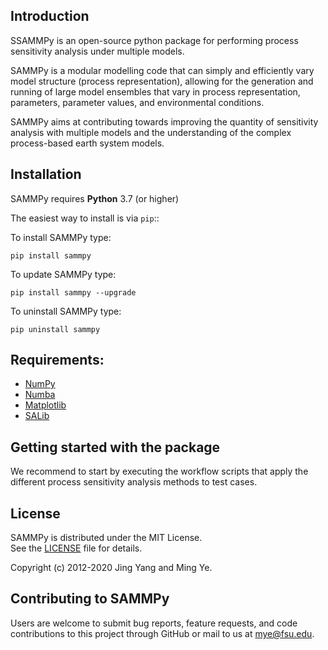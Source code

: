 
## Introduction

SSAMMPy is an open-source python package for performing process sensitivity analysis under multiple models.

SAMMPy is a modular modelling code that can simply and efficiently vary model structure (process representation), allowing for the generation and running of large model ensembles that vary in process representation, parameters, parameter values, and environmental conditions.

SAMMPy aims at contributing towards improving the quantity of sensitivity analysis with multiple models and the understanding of the complex process-based earth system models.

## Installation

SAMMPy requires **Python** 3.7 (or higher)

The easiest way to install is via `pip`::

To install SAMMPy type:

    pip install sammpy

To update SAMMPy type:

    pip install sammpy --upgrade

To uninstall SAMMPy type:

    pip uninstall sammpy
    
## Requirements:

- [NumPy](https://www.numpy.org)
- [Numba](http://numba.pydata.org)
- [Matplotlib](https://www.scipy.org/scipylib)
- [SALib](https://salib.readthedocs.io/en/latest/)
    
## Getting started with the package

We recommend to start by executing the workflow scripts that apply the different process sensitivity analysis methods to test cases. 

## License

SAMMPy is distributed under the MIT License.  
See the [LICENSE](https://github.com/jyangfsu/SAMMPy/LICENSE) file for details.

Copyright (c) 2012-2020 Jing Yang and Ming Ye.


## Contributing to SAMMPy

Users are welcome to submit bug reports, feature requests, and code
contributions to this project through GitHub or mail to us at mye@fsu.edu.